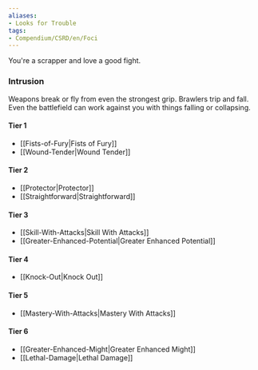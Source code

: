 ```yaml
---  
aliases:  
- Looks for Trouble  
tags:  
- Compendium/CSRD/en/Foci  
---
```

  
You're a scrapper and love a good fight.  
 ### Intrusion  
Weapons break or fly from even the strongest grip. Brawlers trip and fall. Even the battlefield can work against you with things falling or collapsing.
  
#### Tier 1  
* [[Fists-of-Fury|Fists of Fury]]  
* [[Wound-Tender|Wound Tender]]  
#### Tier 2  
  
* [[Protector|Protector]]  
* [[Straightforward|Straightforward]]  
#### Tier 3  
  
  - [[Skill-With-Attacks|Skill With Attacks]]  
  - [[Greater-Enhanced-Potential|Greater Enhanced Potential]]  
#### Tier 4  
  
* [[Knock-Out|Knock Out]]  
#### Tier 5  
  
* [[Mastery-With-Attacks|Mastery With Attacks]]  
#### Tier 6  
  
  - [[Greater-Enhanced-Might|Greater Enhanced Might]]  
  - [[Lethal-Damage|Lethal Damage]]  
